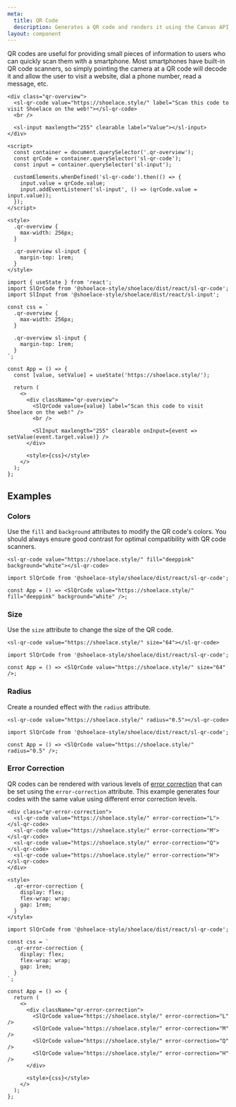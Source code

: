 ```yaml
---
meta:
  title: QR Code
  description: Generates a QR code and renders it using the Canvas API.
layout: component
---
```


QR codes are useful for providing small pieces of information to users who can quickly scan them with a smartphone. Most smartphones have built-in QR code scanners, so simply pointing the camera at a QR code will decode it and allow the user to visit a website, dial a phone number, read a message, etc.

```html:preview
<div class="qr-overview">
  <sl-qr-code value="https://shoelace.style/" label="Scan this code to visit Shoelace on the web!"></sl-qr-code>
  <br />

  <sl-input maxlength="255" clearable label="Value"></sl-input>
</div>

<script>
  const container = document.querySelector('.qr-overview');
  const qrCode = container.querySelector('sl-qr-code');
  const input = container.querySelector('sl-input');

  customElements.whenDefined('sl-qr-code').then(() => {
    input.value = qrCode.value;
    input.addEventListener('sl-input', () => (qrCode.value = input.value));
  });
</script>

<style>
  .qr-overview {
    max-width: 256px;
  }

  .qr-overview sl-input {
    margin-top: 1rem;
  }
</style>
```

```jsx:react
import { useState } from 'react';
import SlQrCode from '@shoelace-style/shoelace/dist/react/sl-qr-code';
import SlInput from '@shoelace-style/shoelace/dist/react/sl-input';

const css = `
  .qr-overview {
    max-width: 256px;
  }

  .qr-overview sl-input {
    margin-top: 1rem;
  }
`;

const App = () => {
  const [value, setValue] = useState('https://shoelace.style/');

  return (
    <>
      <div className="qr-overview">
        <SlQrCode value={value} label="Scan this code to visit Shoelace on the web!" />
        <br />

        <SlInput maxlength="255" clearable onInput={event => setValue(event.target.value)} />
      </div>

      <style>{css}</style>
    </>
  );
};
```

## Examples

### Colors

Use the `fill` and `background` attributes to modify the QR code's colors. You should always ensure good contrast for optimal compatibility with QR code scanners.

```html:preview
<sl-qr-code value="https://shoelace.style/" fill="deeppink" background="white"></sl-qr-code>
```

```jsx:react
import SlQrCode from '@shoelace-style/shoelace/dist/react/sl-qr-code';

const App = () => <SlQrCode value="https://shoelace.style/" fill="deeppink" background="white" />;
```

### Size

Use the `size` attribute to change the size of the QR code.

```html:preview
<sl-qr-code value="https://shoelace.style/" size="64"></sl-qr-code>
```

```jsx:react
import SlQrCode from '@shoelace-style/shoelace/dist/react/sl-qr-code';

const App = () => <SlQrCode value="https://shoelace.style/" size="64" />;
```

### Radius

Create a rounded effect with the `radius` attribute.

```html:preview
<sl-qr-code value="https://shoelace.style/" radius="0.5"></sl-qr-code>
```

```jsx:react
import SlQrCode from '@shoelace-style/shoelace/dist/react/sl-qr-code';

const App = () => <SlQrCode value="https://shoelace.style/" radius="0.5" />;
```

### Error Correction

QR codes can be rendered with various levels of [error correction](https://www.qrcode.com/en/about/error_correction.html) that can be set using the `error-correction` attribute. This example generates four codes with the same value using different error correction levels.

```html:preview
<div class="qr-error-correction">
  <sl-qr-code value="https://shoelace.style/" error-correction="L"></sl-qr-code>
  <sl-qr-code value="https://shoelace.style/" error-correction="M"></sl-qr-code>
  <sl-qr-code value="https://shoelace.style/" error-correction="Q"></sl-qr-code>
  <sl-qr-code value="https://shoelace.style/" error-correction="H"></sl-qr-code>
</div>

<style>
  .qr-error-correction {
    display: flex;
    flex-wrap: wrap;
    gap: 1rem;
  }
</style>
```

```jsx:react
import SlQrCode from '@shoelace-style/shoelace/dist/react/sl-qr-code';

const css = `
  .qr-error-correction {
    display: flex;
    flex-wrap: wrap;
    gap: 1rem;
  }
`;

const App = () => {
  return (
    <>
      <div className="qr-error-correction">
        <SlQrCode value="https://shoelace.style/" error-correction="L" />
        <SlQrCode value="https://shoelace.style/" error-correction="M" />
        <SlQrCode value="https://shoelace.style/" error-correction="Q" />
        <SlQrCode value="https://shoelace.style/" error-correction="H" />
      </div>

      <style>{css}</style>
    </>
  );
};
```
